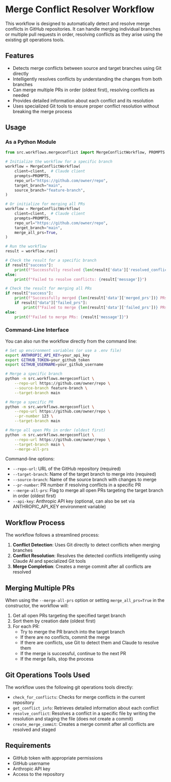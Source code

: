# Merge Conflict Resolver Workflow

This workflow is designed to automatically detect and resolve merge conflicts in GitHub repositories. It can handle merging individual branches or multiple pull requests in order, resolving conflicts as they arise using the existing git operations tools.

## Features

- Detects merge conflicts between source and target branches using Git directly
- Intelligently resolves conflicts by understanding the changes from both branches
- Can merge multiple PRs in order (oldest first), resolving conflicts as needed
- Provides detailed information about each conflict and its resolution
- Uses specialized Git tools to ensure proper conflict resolution without breaking the merge process

## Usage

### As a Python Module

```python
from src.workflows.mergeconflict import MergeConflictWorkflow, PROMPTS

# Initialize the workflow for a specific branch
workflow = MergeConflictWorkflow(
    client=client,  # Claude client
    prompts=PROMPTS,
    repo_url="https://github.com/owner/repo",
    target_branch="main",
    source_branch="feature-branch",
)

# Or initialize for merging all PRs
workflow = MergeConflictWorkflow(
    client=client,  # Claude client
    prompts=PROMPTS,
    repo_url="https://github.com/owner/repo",
    target_branch="main",
    merge_all_prs=True,
)

# Run the workflow
result = workflow.run()

# Check the result for a specific branch
if result["success"]:
    print(f"Successfully resolved {len(result['data']['resolved_conflicts'])} conflicts")
else:
    print(f"Failed to resolve conflicts: {result['message']}")

# Check the result for merging all PRs
if result["success"]:
    print(f"Successfully merged {len(result['data']['merged_prs'])} PRs")
    if result["data"]["failed_prs"]:
        print(f"Failed to merge {len(result['data']['failed_prs'])} PRs")
else:
    print(f"Failed to merge PRs: {result['message']}")
```

### Command-Line Interface

You can also run the workflow directly from the command line:

```bash
# Set up environment variables (or use a .env file)
export ANTHROPIC_API_KEY=your_api_key
export GITHUB_TOKEN=your_github_token
export GITHUB_USERNAME=your_github_username

# Merge a specific branch
python -m src.workflows.mergeconflict \
    --repo-url https://github.com/owner/repo \
    --source-branch feature-branch \
    --target-branch main

# Merge a specific PR
python -m src.workflows.mergeconflict \
    --repo-url https://github.com/owner/repo \
    --pr-number 123 \
    --target-branch main

# Merge all open PRs in order (oldest first)
python -m src.workflows.mergeconflict \
    --repo-url https://github.com/owner/repo \
    --target-branch main \
    --merge-all-prs
```

Command-line options:

- `--repo-url`: URL of the GitHub repository (required)
- `--target-branch`: Name of the target branch to merge into (required)
- `--source-branch`: Name of the source branch with changes to merge
- `--pr-number`: PR number if resolving conflicts in a specific PR
- `--merge-all-prs`: Flag to merge all open PRs targeting the target branch in order (oldest first)
- `--api-key`: Anthropic API key (optional, can also be set via ANTHROPIC_API_KEY environment variable)

## Workflow Process

The workflow follows a streamlined process:

1. **Conflict Detection**: Uses Git directly to detect conflicts when merging branches
2. **Conflict Resolution**: Resolves the detected conflicts intelligently using Claude AI and specialized Git tools
3. **Merge Completion**: Creates a merge commit after all conflicts are resolved

## Merging Multiple PRs

When using the `--merge-all-prs` option or setting `merge_all_prs=True` in the constructor, the workflow will:

1. Get all open PRs targeting the specified target branch
2. Sort them by creation date (oldest first)
3. For each PR:
   - Try to merge the PR branch into the target branch
   - If there are no conflicts, commit the merge
   - If there are conflicts, use Git to detect them and Claude to resolve them
   - If the merge is successful, continue to the next PR
   - If the merge fails, stop the process

## Git Operations Tools Used

The workflow uses the following git operations tools directly:

- `check_for_conflicts`: Checks for merge conflicts in the current repository
- `get_conflict_info`: Retrieves detailed information about each conflict
- `resolve_conflict`: Resolves a conflict in a specific file by writing the resolution and staging the file (does not create a commit)
- `create_merge_commit`: Creates a merge commit after all conflicts are resolved and staged

## Requirements

- GitHub token with appropriate permissions
- GitHub username
- Anthropic API key
- Access to the repository
